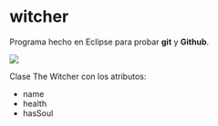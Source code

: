 # witcher

Programa hecho en Eclipse para probar **git** y **Github**.

![](images/1053138.jpg)

Clase The Witcher con los atributos:
* name
* health
* hasSoul
